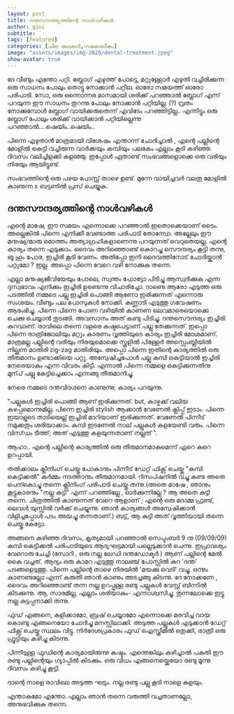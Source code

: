 ```yaml
---
layout: post
title: ദന്തസൗന്ദര്യത്തിന്റെ നാള്‍വഴികള്‍
author: gini
subtitle: 
tags: [featured]
categories: [ചില കഥകള്‍,സമകാലീകം]
image: "assets/images/img-2020/dental-treatment.jpeg"
show-avatar: true
---
```


ദേ വീണ്ടും എന്തോ പറ്റി. ബ്ലോഗ്‌ എഴുത്ത് പോട്ടെ, മറ്റുള്ളോര്‍ എഴുതി വച്ചിരിക്കുന്ന ഒരു സാധനം പോലും തൊട്ടു നോക്കാന്‍ പറ്റീല. ഓരോ സമയത്ത് ഓരോ പരിപാടി. സോ, ഒരു ഒന്നൊന്നര മാസമായി ശരിക്ക് പറഞ്ഞാല്‍ ബ്ലോഗ്‌ എന്ന് പറയുന്ന ഈ സാധനം തുറന്നു പോലും നോക്കാന്‍ പറ്റിയില്ല. (?) വ്രതം നോക്കുമ്പോള്‍ ബ്ലോഗ്‌ വായിക്കരുതെന്ന് എവിടേം പറഞ്ഞിട്ടില്ല.. എന്നിട്ടും ഒരു ബ്ലോഗ്‌ പോലും ശരിക്ക് വായിക്കാന്‍ പറ്റിയില്ലെന്നു പറഞ്ഞാല്‍....ഷെയിം..ഷെയിം..

പിന്നെ എഴുതാന്‍ മാത്രമായി വിശേഷം എന്താന്ന് ചോദിച്ചാല്‍ , എന്റെ പല്ലിന്റെ മോളില്‍ കെട്ടി വച്ചിരുന്ന വാര്‍ക്കയും കമ്പിയും  പലകേം എല്ലാം കൂടി കഴിഞ്ഞ ദിവസം വലിച്ചിളക്കി കളഞ്ഞു. ഇപ്പോള്‍ ഏതാണ്ട് സംഭവങ്ങളൊക്കെ ഒരു വരിയും നിരയും ആയിട്ടുണ്ട്‌. 

സംഭവത്തിന്റെ ഒരു പഴയ പോസ്റ്റ്‌ താഴെ ഉണ്ട്. മുന്നേ വായിച്ചവര്‍ വലതു മോളില്‍ കാണുന്ന x ബട്ടണില്‍ പ്രസ്‌ ചെയ്യുക.

## ദന്തസൗന്ദര്യത്തിന്റെ നാള്‍വഴികള്‍

എന്റെ മാഷേ, ഈ സമയം എന്നൊക്കെ പറഞ്ഞാല്‍ ഇതൊക്കെയാണ് ടൈം. അല്ലെങ്കില്‍ പിന്നെ എനിക്കീ വേണ്ടാത്ത പരിപാടി തോന്ന്വോ. അല്ലേലും ഈ മനുഷ്യന്മാരു മൊത്തം അത്യാഗ്രഹികളാണെന്നു പറയുന്നത് വെറുതെയല്ല. എന്റെ കാര്യം തന്നെ എടുക്കാം. ദൈവം അറിഞ്ഞൊണ്ട് കൊറച്ചു സൌന്ദര്യം കൂട്ടി തന്നു, ങൂ ഹും പോര, ഇച്ചിരി കൂടി വേണം. അതിപ്പോ ഇനി ദൈവത്തിനോട് ചോദിയ്ക്കാന്‍ പറ്റുമോ ? ഇല്ല. അപ്പൊ പിന്നെ വേറെ വഴി നോക്കുക തന്നെ.

എല്ലാ മനുഷ്യജീവിയേയും പോലെ, സ്വന്തം ഫോട്ടോ പിടിച്ചു ആസ്വദിക്കുക എന്ന ദുസ്വഭാവം എനിക്കും ഇച്ചിരി ഉണ്ടെന്നു വിചാരിച്ചോ. ദാണ്ടെ ആരോ എടുത്ത ഒരു പടത്തില്‍ നമ്മടെ പല്ലു ഇച്ചിരി പൊങ്ങി ആണോ ഇരിക്കുന്നത് എന്നൊരു സംശയം. വീണ്ടും പല പോസുകള്‍ നോക്കി. കണ്ണാടി എടുത്തു ഗവേഷണം ആരംഭിച്ചു. പിന്നെ പിന്നെ പോണ വഴിയില്‍ കാണണ ലെവമാരെയൊക്കെ ചെക്കു ചെയ്യാന്‍ തുടങ്ങി. അവസാനം അത് കണ്ടു പിടിച്ചു. ദന്തസൌന്ദര്യം ഇച്ചിരി കുറവാണ്. രാവിലെ തന്നെ വളരെ കഷ്ടപെട്ടാണ് പല്ലു തേക്കുന്നത്. ഇപ്പൊ പിന്നെ രാത്രിജോലിയും മറ്റും കാരണം വൃത്തിയുടെ കാര്യം ഇച്ചിരി മോശമാണ്. മാത്രമല്ല പല്ലിന്റെ വരിയും നിരയുമൊക്കെ സ്കൂളില്‍ പിള്ളേര്‍ അസ്സെംബ്ലിയില്‍ നില്ക്കുന്ന മാതിരി zig-zag മാതിരിയും. അപ്പൊ പിന്നെ ഇതിന്റെ കാര്യത്തില്‍ ഒരു തീരുമാനം ഉണ്ടാക്കിയെ പറ്റൂ. അന്വേഷിച്ചപോള്‍ പല്ലു കമ്പി കെട്ടിയാല്‍ ഇച്ചിരി നേരെയാകും എന്ന വിവരം കിട്ടി. എന്നാല്‍ പിന്നെ നമ്മളെ കെട്ടിക്കുന്നതിനു മുന്പ് പല്ലു കേട്ടിച്ചെക്കാം എന്നങ്ങു തീരുമാനിച്ചു.

നേരെ നമ്മടെ ദന്തവിദഗ്ദനെ കാണുന്നു; കാര്യം പറയുന്നു.

"പല്ലുകള്‍ ഇച്ചിരി പൊങ്ങി ആണ് ഇരിക്കുന്നത്. but, കാഴ്ചക്ക് വലിയ കുഴപ്പമൊന്നുമില്ല. പിന്നെ ഇച്ചിരി stylish ആക്കാന്‍ വേണേല്‍ ക്ലിപ്പ് ഇടാം. പിന്നെ ഇയാളുടെ താടിയെല്ല് ഇച്ചിരി മാറിയാണ് ഇരിക്കുന്നത്. വേണേല്‍ പിന്നീട് നമുക്കതും ശരിയാക്കാം. കമ്പി ഇടണേല്‍ നാല് പല്ലുകള്‍ കളയേണ്ടി വരും. പിന്നെ വിസ്ഡം ടീത്ത്‌; അത് എടുത്തു കളയുന്നതാണ് നല്ലത് ".

ആഹാ.. എന്റെ പല്ലിന്റെ കാര്യത്തില്‍ ഒരു തീരുമാനമാകുമെന്ന് ഏറെ കുറെ ഉറപ്പായി.

തല്‍ക്കാലം ക്ലീനിംഗ് ചെയ്തു പോകാനും പിന്നീട് ഡേറ്റ് ഫിക്സ് ചെയ്തു "കമ്പി കെട്ടിക്കല്‍" കര്‍മ്മം നടത്താനും തീരുമാനമായി. റിസപ്ഷനില്‍ വച്ചു കണ്ട അതെ പെന്കൊച്ചു തന്നെ ക്ലീനിംഗ് പരിപാടി ചെയ്തു തന്നു.(അതെ മാഷേ , ഞാനും കൂട്ടുകാരനും "നല്ല കുട്ടി" എന്ന് പറഞ്ഞില്ലേ , ഓര്‍ക്കുന്നില്ലേ ? ആ അതെ കുട്ടി തന്നെ. ചിത്രത്തില്‍ കാണുന്നത് വേറെ ആളാണ് ; എന്റെ ഒരു മദാമ്മ ഫ്രണ്ട്, ലെവള്‍ യുസ്സില്‍ വര്‍ക്ക്‌ ചെയ്യുന്നു. ഞാന്‍ കാര്യങ്ങള്‍ അന്വേഷിക്കാന്‍ വിളിച്ചപ്പോള്‍ പടം അയച്ചു തന്നതാണ്.) ബട്ട്‌, ആ കുട്ടി അത് വൃത്തിയായി തന്നെ ചെയ്തു കേട്ടോ.

അങ്ങനെ കഴിഞ്ഞ ദിവസം, കൃത്യമായി പറഞ്ഞാല്‍ സെപ്ടംബര്‍ 9 നു (09/09/09) കമ്പി കെട്ടിക്കല്‍ പരിപാടിയുടെ ആദ്യഘട്ടമായി പല്ലെടുക്കാന്‍ ചെന്നു. ഇപ്രാവശ്യം വേറൊരു ചേച്ചി (സോറി , ഒരു നല്ല ലേഡി ദന്തഡോക്ടര്‍ ) ആണ് പല്ലിന്റെ മേല്‍ കൈ വച്ചത്. ആദ്യം ഒരു കാമറ എടുത്തു നാലഞ്ച് പോസ്സില്‍ കുറ 'ദന്ത' പടങ്ങളെടുത്തു. പിന്നെ പല്ലിന്റെ താഴെ നിരയില്‍ 'മയക്കു വെടി' വച്ചു. ഒന്നും കാണണ്ടല്ലോ എന്ന് കരുതി ഞാന്‍ കാണും അടച്ചങ്ങു കിടന്നു. ദേ നോക്കണേ , ദൈവം അറിഞ്ഞൊണ്ട് തന്ന നല്ല ഉറപ്പുള്ള രണ്ടു പല്ലുകള്‍ വേസ്റ്റ് ബിന്നില്‍ കിടക്കുന്നു. ആ, സാരമില്ല, എല്ലാം ശരിയാകും- എന്നാശ്വസിച്ചു. തുന്നലോക്കെ ഇട്ടു നല്ല കുട്ടപ്പനാക്കി തന്നു.

ഫുഡ്‌ എങ്ങനെ, കുളിക്കാമോ, ബ്രഷ് ചെയ്യാമോ എന്നൊക്കെ മരവിച്ച വായ കൊണ്ടു എങ്ങനെയോ ചോദിച്ചു മനസ്സിലാക്കി. അടുത്ത പല്ലുകള്‍ എടുക്കാന്‍ ഡേറ്റ് ഫിക്സ് ചെയ്തു സ്ഥലം വിട്ടു. നിര്‍ദേശപ്രകാരം ഫുഡ്‌ ഐസ്ക്രീമില്‍ ഒതുക്കി, രാത്രി ഒരു ഫ്രൂട്ടിയും കഴിച്ചു കിടന്നു.

പിന്നീടുള്ള ഫുഡിന്റെ കാര്യമായിരുന്നു കഷ്ടം. എന്തെങ്കിലും കഴിച്ചാല്‍ പകുതി ഈ രണ്ടു പല്ലിന്റെയും ഗ്യാപ്പില്‍ കിടക്കും. ഒരു വിധം എങ്ങനെയ്ക്കെയോ രണ്ടു മൂന്നു ദിവസം കഴിച്ചു കൂട്ടി.

ദാന്റെ നാളെ രാവിലെ അടുത്ത ഘട്ടം. നല്ല രണ്ടു പല്ലു കൂടി നാളെ കളയും.

എന്താകുമോ എന്തോ. എല്ലാം ഞാന്‍ തന്നെ വരുത്തി വച്ചതാണല്ലോ, അനുഭവിക്കുക തന്നെ.
